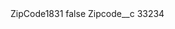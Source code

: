 <?xml version="1.0" encoding="UTF-8"?>
<CustomMetadata xmlns="http://soap.sforce.com/2006/04/metadata" xmlns:xsi="http://www.w3.org/2001/XMLSchema-instance" xmlns:xsd="http://www.w3.org/2001/XMLSchema">
    <label>ZipCode1831</label>
    <protected>false</protected>
    <values>
        <field>Zipcode__c</field>
        <value xsi:type="xsd:string">33234</value>
    </values>
</CustomMetadata>

